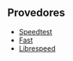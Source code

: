 ## Provedores

- [Speedtest](https://github.com/sivel/speedtest-cli)
- [Fast](https://github.com/sindresorhus/fast-cli)
- [Librespeed](https://github.com/librespeed/speedtest-cli)
